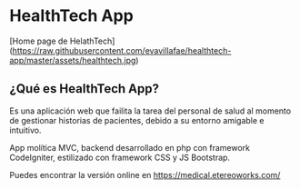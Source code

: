 # HealthTech App

[Home page de HelathTech]
(https://raw.githubusercontent.com/evavillafae/healthtech-app/master/assets/healthtech.jpg)


## ¿Qué es HealthTech App?

Es una aplicación web que failita la tarea del personal de salud al momento de gestionar historias de pacientes, debido a su entorno amigable e intuitivo.

App molítica MVC, backend desarrollado en php con framework CodeIgniter, estilizado con framework CSS y JS Bootstrap.


Puedes encontrar la versión online en https://medical.etereoworks.com/ 
